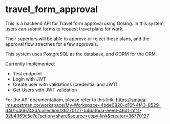 # travel_form_approval
This is a backend API for Travel form approval using Golang.
In this system, users can submit forms to request travel plans for work.

Their superiors will be able to approve or reject these plans, and the approval flow strecthes for a few approvals. 

This system uses PostgreSQL as the database, and GORM for the ORM.

Currently implemented:
- Test endpoint
- Login with JWT
- Create user with validations (credential and JWT)
- Get Users with JWT validation

For the API documentatiom, please refer to this link: https://smaga-lms.postman.co/workspace/My-Workspace~4bde0820-d16f-4f43-8529-6401c466743d/collection/36770127-b46a1bda-eee6-46d1-bf11-32b4969c5c7e?action=share&source=copy-link&creator=36770127